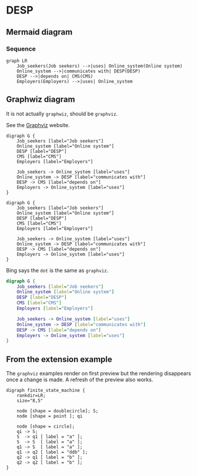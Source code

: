 # DESP

## Mermaid diagram

### Sequence

```mermaid
graph LR
    Job_seekers(Job seekers) -->|uses| Online_system(Online system)
    Online_system -->|communicates with| DESP(DESP)
    DESP -->|depends on| CMS(CMS)
    Employers(Employers) -->|uses| Online_system
```

## Graphwiz diagram

It is not actually `graphwiz`, should be `graphviz`.

See the [Graphviz](https://graphviz.org/) website.

```graphwiz
digraph G {
    Job_seekers [label="Job seekers"]
    Online_system [label="Online system"]
    DESP [label="DESP"]
    CMS [label="CMS"]
    Employers [label="Employers"]

    Job_seekers -> Online_system [label="uses"]
    Online_system -> DESP [label="communicates with"]
    DESP -> CMS [label="depends on"]
    Employers -> Online_system [label="uses"]
}
```

```graphviz
digraph G {
    Job_seekers [label="Job seekers"]
    Online_system [label="Online system"]
    DESP [label="DESP"]
    CMS [label="CMS"]
    Employers [label="Employers"]

    Job_seekers -> Online_system [label="uses"]
    Online_system -> DESP [label="communicates with"]
    DESP -> CMS [label="depends on"]
    Employers -> Online_system [label="uses"]
}
```

Bing says the `dot` is the same as `graphviz`.

```dot
digraph G {
    Job_seekers [label="Job seekers"]
    Online_system [label="Online system"]
    DESP [label="DESP"]
    CMS [label="CMS"]
    Employers [label="Employers"]

    Job_seekers -> Online_system [label="uses"]
    Online_system -> DESP [label="communicates with"]
    DESP -> CMS [label="depends on"]
    Employers -> Online_system [label="uses"]
}
```

## From the extension example

The `graphviz` examples render on first preview but the rendering disappears once a change is made. A refresh of the preview also works.

```graphviz
digraph finite_state_machine {
    rankdir=LR;
    size="8,5"

    node [shape = doublecircle]; S;
    node [shape = point ]; qi

    node [shape = circle];
    qi -> S;
    S  -> q1 [ label = "a" ];
    S  -> S  [ label = "a" ];
    q1 -> S  [ label = "a" ];
    q1 -> q2 [ label = "ddb" ];
    q2 -> q1 [ label = "b" ];
    q2 -> q2 [ label = "b" ];
}
```
